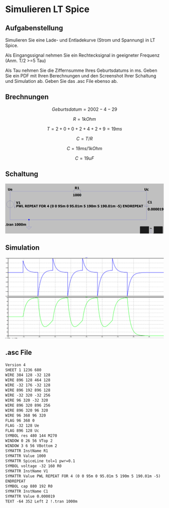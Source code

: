 # Simulieren LT Spice

## Aufgabenstellung

Simulieren Sie eine Lade- und Entladekurve (Strom und Spannung) in LT Spice.

Als Eingangssignal nehmen Sie ein Rechtecksignal in geeigneter Frequenz (Anm. T/2 >=5 Tau)

Als Tau nehmen Sie die Ziffernsumme Ihres Geburtsdatums in ms.
Geben Sie ein PDF mit Ihren Berechnungen und den Screenshot Ihrer Schaltung und Simulation ab.
Geben Sie das .asc File ebenso ab.

## Brechnungen

$$Geburtsdatum=2002-4-29$$

$$ R=1kOhm $$

$$ T=2+0+0+2+4+2+9 = 19ms $$

$$ C= T/R $$

$$ C= 19ms/1kOhm $$

$$ C= 19uF $$

## Schaltung

![Schaltung](./SCHALTUNG.png)

## Simulation

![Simulation](./SIM.png)

## .asc File

``` asc
Version 4
SHEET 1 1236 680
WIRE 384 128 -32 128
WIRE 896 128 464 128
WIRE -32 176 -32 128
WIRE 896 192 896 128
WIRE -32 320 -32 256
WIRE 96 320 -32 320
WIRE 896 320 896 256
WIRE 896 320 96 320
WIRE 96 368 96 320
FLAG 96 368 0
FLAG -32 128 Ue
FLAG 896 128 Uc
SYMBOL res 480 144 M270
WINDOW 0 26 56 VTop 2
WINDOW 3 6 56 VBottom 2
SYMATTR InstName R1
SYMATTR Value 1000
SYMATTR SpiceLine tol=1 pwr=0.1
SYMBOL voltage -32 160 R0
SYMATTR InstName V1
SYMATTR Value PWL REPEAT FOR 4 (0 0 95m 0 95.01m 5 190m 5 190.01m -5) ENDREPEAT
SYMBOL cap 880 192 R0
SYMATTR InstName C1
SYMATTR Value 0.000019
TEXT -64 352 Left 2 !.tran 1000m
```
